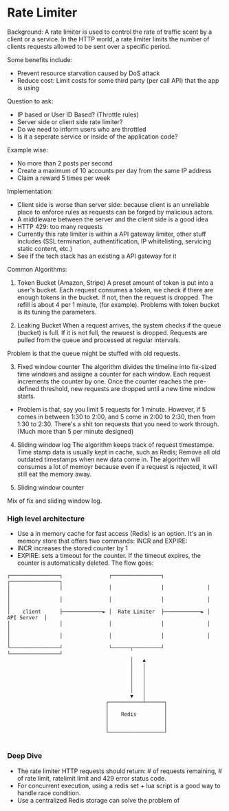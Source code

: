 # Rate Limiter 
Background: 
A rate limiter is used to control the rate of traffic scent by a client or a service. In the HTTP world, a rate limiter limits the number of clients requests allowed to be sent over a specific period.

Some benefits include:
* Prevent resource starvation caused by DoS attack 
* Reduce cost: Limit costs for some third party (per call API) that the app is using 

Question to ask:
* IP based or User ID Based? (Throttle rules)
* Server side or client side rate limiter?
* Do we need to inform users who are throttled 
* Is it a seperate service or inside of the application code? 


Example wise:
* No more than 2 posts per second 
* Create a maximum of 10 accounts per day from the same IP address 
* Claim a reward 5 times per week 


Implementation:
* Client side is worse than server side: because client is an unreliable place to enforce rules as requests can be forged by malicious actors.
* A middleware between the server and the client side is a good idea
* HTTP 429: too many requests 
* Currently this rate limiter is within a API gateway limiter, other stuff includes (SSL termination, authentification, IP whiitelisting, servicing static content, etc.)
* See if the tech stack has an existing a API gateway for it 

Common Algorithms:
1. Token Bucket (Amazon, Stripe)
A preset amount of token is put into a user's bucket. Each request consumes a token, we check if there are enough tokens in the bucket. If not, then the request is dropped. The refill is about 4 per 1 minute, (for example). Problems with token bucket is its tuning the parameters.

2. Leaking Bucket 
When a request arrives, the system checks if the queue (bucket) is full. If it is not full, the rewuest is dropped. Requests are pulled from the queue and processed at regular intervals. 

Problem is that the queue might be stuffed with old requests. 

3. Fixed window counter
The algorithm divides the timeline into fix-sized time windows and assigne a counter for each window. Each request increments the counter by one. Once the counter reaches the pre-defined threshold, new requests are dropped until a new time window starts. 

* Problem is that, say you limit 5 requests for 1 minute. However, if 5 comes in between 1:30 to 2:00, and 5 come in 2:00 to 2:30, then from 1:30 to 2:30. There's a shit ton requests that you need to work through. (Much more than 5 per minute designed)


4. Sliding window log 
The algorithm keeps track of request timestampe. Time stamp data is usually kept in cache, such as Redis; Remove all old outdated timestamps when new data come in. 
The algorithm will consumes a lot of memoyr because even if a request is rejected, it will still eat the memory away.

5. Sliding window counter 

Mix of fix and sliding window log.

### High level architecture
* Use a in memory cache for fast access (Redis) is an option. It's an in memory store that offers two commands: INCR and EXPIRE:
* INCR increases the stored counter by 1 
* EXPIRE: sets a timeout for the counter. If the timeout expires, the counter is automatically deleted. 
The flow goes:
 
```
┌────────────────┐               ┌────────────────┐              ┌────────────────┐
│                │               │                │              │                │
│                │               │                │              │                │
│    client      ├─────────────► │  Rate Limiter  ├────────────► │    API Server  │
│                │               │                │              │                │
│                │               │                │              │                │
└────────────────┘               └──────┬─────────┘              └────────────────┘
                                        │   ▲
                                        │   │
                                        │   │
                                        │   │
                                        │   │
                                        │   │
                                        ▼   │
                                ┌───────────┴──────┐ 
                                │                  │
                                │    Redis         │
                                │                  │
                                │                  │
                                └──────────────────┘
                                
```

### Deep Dive 
* The rate limiter HTTP requests should return: # of requests remaining, # of rate limit, ratelimit limit and 429 error status code.
* For concurrent execution, using a redis set + lua script is a good way to handle race condition. 
* Use a centralized Redis storage can solve the problem of 